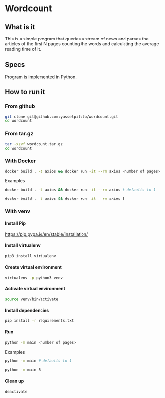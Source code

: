 # Wordcount

## What is it

This is a simple program that queries a stream of news and parses the articles of the first N pages counting the words and calculating the average reading time of it.

## Specs

Program is implemented in Python.

## How to run it

### From github
```bash
git clone git@github.com:yasselpiloto/wordcount.git
cd wordcount 
```

### From tar.gz

```bash
tar -xzvf wordcount.tar.gz
cd wordcount
```

### With Docker

```bash
docker build . -t axios && docker run -it --rm axios <number of pages>
```

Examples
```bash
docker build . -t axios && docker run -it --rm axios # defaults to 1
```
```bash
docker build . -t axios && docker run -it --rm axios 5 
```

### With venv

#### Install Pip

<https://pip.pypa.io/en/stable/installation/>

#### Install virtualenv

```bash
pip3 install virtualenv 
```

#### Create virtual environment

```bash
virtualenv -p python3 venv
```

#### Activate virtual environment

```bash
source venv/bin/activate
```

#### Install dependencies

```bash
pip install -r requirements.txt
```

#### Run

```bash
python -m main <number of pages>
```

Examples
```bash
python -m main # defaults to 1
```
```bash
python -m main 5
```

#### Clean up 

```bash
deactivate
```